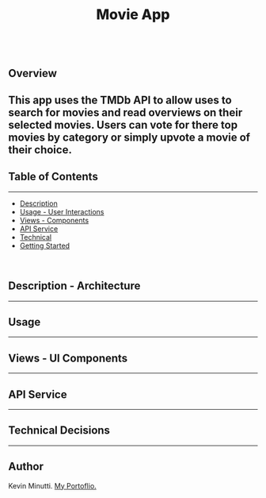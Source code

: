 # <p align="center" style="font-weight:800">Movie App</p>

<p align="center">
  <img />
</p>

<br/>

## Overview
This app uses the TMDb API to allow uses to search for movies and read overviews on their selected movies. Users can vote for there top movies by category or simply upvote a movie of their choice.
---

## Table of Contents

---

- [Description](#Description)
- [Usage - User Interactions](#Usage)
- [Views - Components](#Views)
- [API Service](#Api)
- [Technical](#Technical)
- [Getting Started](#GettingStarted)

<br>

<h2 id="Description">Description - Architecture</h2>

---

<h2 id="Usage">Usage</h2>

---

<h2 id="Views">Views - UI Components</h2>

---

<h2 id="Api">API Service</h2>

---

<h2 id="Technical">Technical Decisions</h2>

---

## Author

Kevin Minutti. [My Portoflio.](https://kevinminutti.me/)
